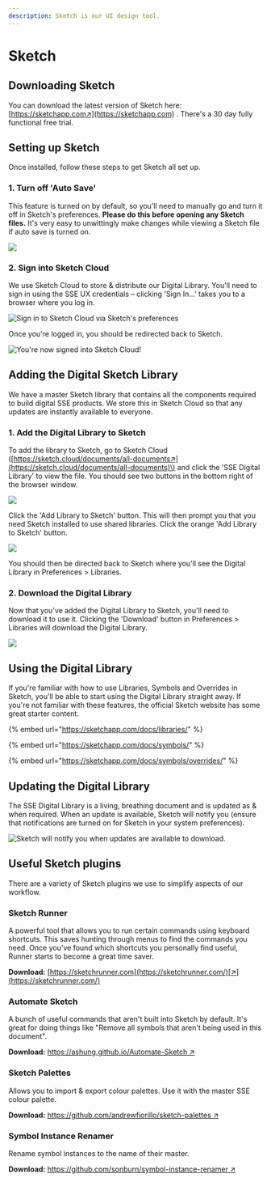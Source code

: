 ```yaml
---
description: Sketch is our UI design tool.
---
```


# Sketch

## Downloading Sketch

You can download the latest version of Sketch here: [https://sketchapp.com↗](https://sketchapp.com) . There's a 30 day fully functional free trial.

## Setting up Sketch

Once installed, follow these steps to get Sketch all set up.

### 1. Turn off 'Auto Save'

This feature is turned on by default, so you'll need to manually go and turn it off in Sketch's preferences. **Please do this before opening any Sketch files.** It's very easy to unwittingly make changes while viewing a Sketch file if auto save is turned on.

![](../../.gitbook/assets/sketch-auto-save.jpg)

### 2. Sign into Sketch Cloud

We use Sketch Cloud to store & distribute our Digital Library. You'll need to sign in using the SSE UX credentials – clicking 'Sign In...' takes you to a browser where you log in.

![Sign in to Sketch Cloud via Sketch&apos;s preferences](../../.gitbook/assets/sketch-cloud-prefs.png)

Once you're logged in, you should be redirected back to Sketch.

![You&apos;re now signed into Sketch Cloud!](../../.gitbook/assets/sketch-cloud-prefs-signed-in.png)

## Adding the Digital Sketch Library

We have a master Sketch library that contains all the components required to build digital SSE products. We store this in Sketch Cloud so that any updates are instantly available to everyone.

### 1. Add the Digital Library to Sketch

To add the library to Sketch, go to Sketch Cloud \([https://sketch.cloud/documents/all-documents↗](https://sketch.cloud/documents/all-documents)\) and click the 'SSE Digital Library' to view the file. You should see two buttons in the bottom right of the browser window.

![](../../.gitbook/assets/sketch-cloud.jpg)

Click the 'Add Library to Sketch' button. This will then prompt you that you need Sketch installed to use shared libraries. Click the orange 'Add Library to Sketch' button.

![](../../.gitbook/assets/sketch-cloud-prompt.jpg)

You should then be directed back to Sketch where you'll see the Digital Library in Preferences &gt; Libraries.

### 2. Download the Digital Library

 Now that you've added the Digital Library to Sketch, you'll need to download it to use it. Clicking the 'Download' button in Preferences &gt; Libraries will download the Digital Library.

![](../../.gitbook/assets/sketch-prefs.jpg)

## Using the Digital Library

If you're familiar with how to use Libraries, Symbols and Overrides in Sketch, you'll be able to start using the Digital Library straight away. If you're not familiar with these features, the official Sketch website has some great starter content.

{% embed url="https://sketchapp.com/docs/libraries/" %}

{% embed url="https://sketchapp.com/docs/symbols/" %}

{% embed url="https://sketchapp.com/docs/symbols/overrides/" %}

## Updating the Digital Library

The SSE Digital Library is a living, breathing document and is updated as & when required. When an update is available, Sketch will notify you \(ensure that notifications are turned on for Sketch in your system preferences\).

![Sketch will notify you when updates are available to download.](../../.gitbook/assets/library-update-ready.jpg)

## Useful Sketch plugins

There are a variety of Sketch plugins we use to simplify aspects of our workflow.

### Sketch Runner

A powerful tool that allows you to run certain commands using keyboard shortcuts. This saves hunting through menus to find the commands you need. Once you've found which shortcuts you personally find useful, Runner starts to become a great time saver.

**Download:** [https://sketchrunner.com](https://sketchrunner.com/)[↗](https://sketchrunner.com/)

### Automate Sketch

A bunch of useful commands that aren't built into Sketch by default. It's great for doing things like "Remove all symbols that aren't being used in this document".

**Download:** [https://ashung.github.io/Automate-Sketch ↗](https://ashung.github.io/Automate-Sketch)

### Sketch Palettes

Allows you to import & export colour palettes. Use it with the master SSE colour palette.

**Download:** [https://github.com/andrewfiorillo/sketch-palettes ↗](https://github.com/andrewfiorillo/sketch-palettes)

### Symbol Instance Renamer

Rename symbol instances to the name of their master.

**Download:** [https://github.com/sonburn/symbol-instance-renamer ↗](https://github.com/sonburn/symbol-instance-renamer)



